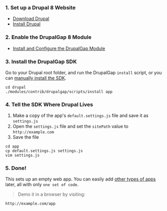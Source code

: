 ### 1. Set up a Drupal 8 Website

 - [Download Drupal](https://drupal.org/download)
 - [Install Drupal](http://drupal.org/documentation/install)

### 2. Enable the DrupalGap 8 Module

- [Install and Configure the DrupalGap Module](http://cgit.drupalcode.org/drupalgap/plain/README.md?h=8.x-1.x)

### 3. Install the DrupalGap SDK

Go to your Drupal root folder, and run the DrupalGap `install` script, or you can [manually install the SDK](Resources/Manual_Installation).

```
cd drupal
./modules/contrib/drupalgap/scripts/install app
```

### 4. Tell the SDK Where Drupal Lives

1. Make a copy of the app's `default.settings.js` file and save it as `settings.js`
2. Open the `settings.js` file and set the `sitePath` value to `http://example.com`
3. Save the file

```
cd app
cp default.settings.js settings.js
vim settings.js
```

### 5. Done!

This sets up an empty web app. You can easily add [other types of apps](Introduction/Types_of_Applications) later, all with only `one set of code`.

> Demo it in a browser by visiting:

```
http://example.com/app
```
